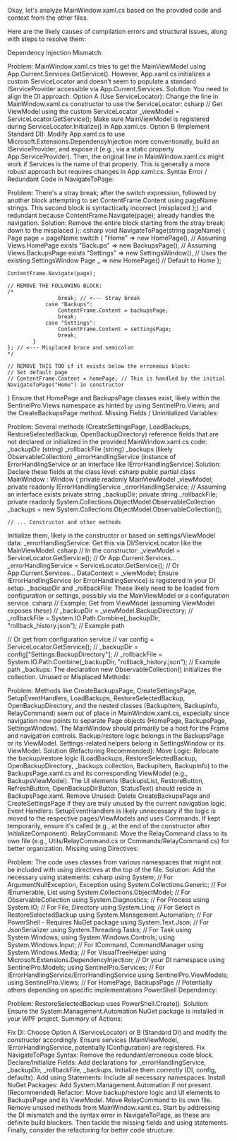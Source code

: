 Okay, let's analyze MainWindow.xaml.cs based on the provided code and context from the other files.

Here are the likely causes of compilation errors and structural issues, along with steps to resolve them:

Dependency Injection Mismatch:

Problem: MainWindow.xaml.cs tries to get the MainViewModel using App.Current.Services.GetService<MainViewModel>(). However, App.xaml.cs initializes a custom ServiceLocator and doesn't seem to populate a standard IServiceProvider accessible via App.Current.Services.
Solution: You need to align the DI approach.
Option A (Use ServiceLocator): Change the line in MainWindow.xaml.cs constructor to use the ServiceLocator:
csharp
// Get ViewModel using the custom ServiceLocator
_viewModel = ServiceLocator.GetService<MainViewModel>();
Make sure MainViewModel is registered during ServiceLocator.Initialize() in App.xaml.cs.
Option B (Implement Standard DI): Modify App.xaml.cs to use Microsoft.Extensions.DependencyInjection more conventionally, build an IServiceProvider, and expose it (e.g., via a static property App.ServiceProvider). Then, the original line in MainWindow.xaml.cs might work if Services is the name of that property. This is generally a more robust approach but requires changes in App.xaml.cs.
Syntax Error / Redundant Code in NavigateToPage:

Problem: There's a stray break; after the switch expression, followed by another block attempting to set ContentFrame.Content using pageName strings. This second block is syntactically incorrect (misplaced };) and redundant because ContentFrame.Navigate(page); already handles the navigation.
Solution: Remove the entire block starting from the stray break; down to the misplaced };:
csharp
void NavigateToPage(string pageName)
{
    Page page = pageName switch
    {
        "Home" => new HomePage(),       // Assuming Views.HomePage exists
        "Backups" => new BackupsPage(), // Assuming Views.BackupsPage exists
        "Settings" => new SettingsWindow(), // Uses the existing SettingsWindow Page
        _ => new HomePage()             // Default to Home
    };

    ContentFrame.Navigate(page);

    // REMOVE THE FOLLOWING BLOCK:
    /*
                    break; // <--- Stray break
                case "Backups":
                    ContentFrame.Content = backupsPage;
                    break;
                case "Settings":
                    ContentFrame.Content = settingsPage;
                    break;
            }
    }; // <--- Misplaced brace and semicolon
    */

    // REMOVE THIS TOO if it exists below the erroneous block:
    // Set default page
    // ContentFrame.Content = homePage; // This is handled by the initial NavigateToPage("Home") in constructor
}
Ensure that HomePage and BackupsPage classes exist, likely within the SentinelPro.Views namespace as hinted by using SentinelPro.Views; and the CreateBackupsPage method.
Missing Fields / Uninitialized Variables:

Problem: Several methods (CreateSettingsPage, LoadBackups, RestoreSelectedBackup, OpenBackupDirectory) reference fields that are not declared or initialized in the provided MainWindow.xaml.cs code:
_backupDir (string)
_rollbackFile (string)
_backups (likely ObservableCollection<BackupItem>)
_errorHandlingService (instance of ErrorHandlingService or an interface like IErrorHandlingService)
Solution:
Declare these fields at the class level:
csharp
public partial class MainWindow : Window
{
    private readonly MainViewModel _viewModel;
    private readonly IErrorHandlingService _errorHandlingService; // Assuming an interface exists
    private string _backupDir;
    private string _rollbackFile;
    private readonly System.Collections.ObjectModel.ObservableCollection<BackupItem> _backups = new System.Collections.ObjectModel.ObservableCollection<BackupItem>();

    // ... Constructor and other methods
Initialize them, likely in the constructor or based on settings/ViewModel data:
_errorHandlingService: Get this via DI/ServiceLocator like the MainViewModel.
csharp
// In the constructor:
_viewModel = ServiceLocator.GetService<MainViewModel>(); // Or App.Current.Services...
_errorHandlingService = ServiceLocator.GetService<IErrorHandlingService>(); // Or App.Current.Services...
DataContext = _viewModel;
Ensure IErrorHandlingService (or ErrorHandlingService) is registered in your DI setup.
_backupDir and _rollbackFile: These likely need to be loaded from configuration or settings, possibly via the MainViewModel or a configuration service.
csharp
// Example: Get from ViewModel (assuming ViewModel exposes these)
// _backupDir = _viewModel.BackupDirectory;
// _rollbackFile = System.IO.Path.Combine(_backupDir, "rollback_history.json"); // Example path

// Or get from configuration service
// var config = ServiceLocator.GetService<IConfiguration>();
// _backupDir = config["Settings:BackupDirectory"];
// _rollbackFile = System.IO.Path.Combine(_backupDir, "rollback_history.json"); // Example path
_backups: The declaration new ObservableCollection<BackupItem>() initializes the collection.
Unused or Misplaced Methods:

Problem: Methods like CreateBackupsPage, CreateSettingsPage, SetupEventHandlers, LoadBackups, RestoreSelectedBackup, OpenBackupDirectory, and the nested classes (BackupItem, BackupInfo, RelayCommand) seem out of place in MainWindow.xaml.cs, especially since navigation now points to separate Page objects (HomePage, BackupsPage, SettingsWindow). The MainWindow should primarily be a host for the Frame and navigation controls. Backup/restore logic belongs in the BackupsPage or its ViewModel. Settings-related helpers belong in SettingsWindow or its ViewModel.
Solution (Refactoring Recommended):
Move Logic: Relocate the backup/restore logic (LoadBackups, RestoreSelectedBackup, OpenBackupDirectory, _backups collection, BackupItem, BackupInfo) to the BackupsPage.xaml.cs and its corresponding ViewModel (e.g., BackupsViewModel). The UI elements (BackupsList, RestoreButton, RefreshButton, OpenBackupDirButton, StatusText) should reside in BackupsPage.xaml.
Remove Unused: Delete CreateBackupsPage and CreateSettingsPage if they are truly unused by the current navigation logic.
Event Handlers: SetupEventHandlers is likely unnecessary if the logic is moved to the respective pages/ViewModels and uses Commands. If kept temporarily, ensure it's called (e.g., at the end of the constructor after InitializeComponent).
RelayCommand: Move the RelayCommand class to its own file (e.g., Utils/RelayCommand.cs or Commands/RelayCommand.cs) for better organization.
Missing using Directives:

Problem: The code uses classes from various namespaces that might not be included with using directives at the top of the file.
Solution: Add the necessary using statements:
csharp
using System; // For ArgumentNullException, Exception
using System.Collections.Generic; // For IEnumerable, List
using System.Collections.ObjectModel; // For ObservableCollection
using System.Diagnostics; // For Process
using System.IO; // For File, Directory
using System.Linq; // For Select in RestoreSelectedBackup
using System.Management.Automation; // For PowerShell - Requires NuGet package
using System.Text.Json; // For JsonSerializer
using System.Threading.Tasks; // For Task
using System.Windows;
using System.Windows.Controls;
using System.Windows.Input; // For ICommand, CommandManager
using System.Windows.Media; // For VisualTreeHelper
using Microsoft.Extensions.DependencyInjection; // Or your DI namespace
using SentinelPro.Models;
using SentinelPro.Services; // For IErrorHandlingService/ErrorHandlingService
using SentinelPro.ViewModels;
using SentinelPro.Views; // For HomePage, BackupsPage
// Potentially others depending on specific implementations
PowerShell Dependency:

Problem: RestoreSelectedBackup uses PowerShell.Create().
Solution: Ensure the System.Management.Automation NuGet package is installed in your WPF project.
Summary of Actions:

Fix DI: Choose Option A (ServiceLocator) or B (Standard DI) and modify the constructor accordingly. Ensure services (MainViewModel, IErrorHandlingService, potentially IConfiguration) are registered.
Fix NavigateToPage Syntax: Remove the redundant/erroneous code block.
Declare/Initialize Fields: Add declarations for _errorHandlingService, _backupDir, _rollbackFile, _backups. Initialize them correctly (DI, config, defaults).
Add using Statements: Include all necessary namespaces.
Install NuGet Packages: Add System.Management.Automation if not present.
(Recommended) Refactor: Move backup/restore logic and UI elements to BackupsPage and its ViewModel. Move RelayCommand to its own file. Remove unused methods from MainWindow.xaml.cs.
Start by addressing the DI mismatch and the syntax error in NavigateToPage, as these are definite build blockers. Then tackle the missing fields and using statements. Finally, consider the refactoring for better code structure.